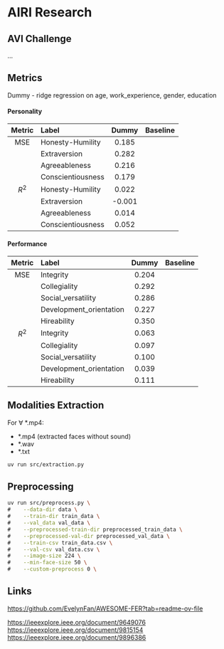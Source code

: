 # AIRI Research

## AVI Challenge

...

## Metrics

Dummy - ridge regression on age, work_experience, gender, education

<!-- Baseline - -->

#### Personality

|  Metric   | Label             | Dummy  | Baseline |
| :-------: | :---------------- | :----: | :------: |
|    MSE    | Honesty-Humility  | 0.185  |          |
|           | Extraversion      | 0.282  |          |
|           | Agreeableness     | 0.216  |          |
|           | Conscientiousness | 0.179  |          |
| $` R^2 `$ | Honesty-Humility  | 0.022  |          |
|           | Extraversion      | -0.001 |          |
|           | Agreeableness     | 0.014  |          |
|           | Conscientiousness | 0.052  |          |

#### Performance

|  Metric   | Label                   | Dummy | Baseline |
| :-------: | :---------------------- | :---: | :------: |
|    MSE    | Integrity               | 0.204 |          |
|           | Collegiality            | 0.292 |          |
|           | Social_versatility      | 0.286 |          |
|           | Development_orientation | 0.227 |          |
|           | Hireability             | 0.350 |          |
| $` R^2 `$ | Integrity               | 0.063 |          |
|           | Collegiality            | 0.097 |          |
|           | Social_versatility      | 0.100 |          |
|           | Development_orientation | 0.039 |          |
|           | Hireability             | 0.111 |          |

## Modalities Extraction

For $` \forall `$ \*.mp4:

- \*.mp4 (extracted faces without sound)
- \*.wav
- \*.txt

```bash
uv run src/extraction.py
```

## Preprocessing

```bash
uv run src/preprocess.py \
#    --data-dir data \
#    --train-dir train_data \
#    --val_data val_data \
#    --preprocessed-train-dir preprocessed_train_data \
#    --preprocessed-val-dir preprocessed_val_data \
#    --train-csv train_data.csv \
#    --val-csv val_data.csv \
#    --image-size 224 \
#    --min-face-size 50 \
#    --custom-preprocess 0 \
```

## Links

https://github.com/EvelynFan/AWESOME-FER?tab=readme-ov-file

https://ieeexplore.ieee.org/document/9649076
https://ieeexplore.ieee.org/document/9815154
https://ieeexplore.ieee.org/document/9896386

